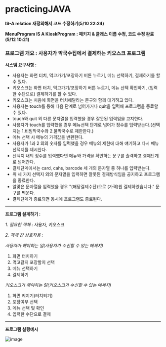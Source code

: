 # practicingJAVA
**IS-A relation 재정의해서 코드 수정하기(5/10 22:24)**


**MenuProgram IS A KioskProgram : 패키지 & 클래스 이름 수정, 코드 수정 완료(5/12 10:21)**

### 프로그램 개요 : 사용자가 막국수집에서 결제하는 키오스크 프로그램

**시스템 요구사항 :**
+ 사용자는 화면 터치, 먹고가기/포장하기 버튼 누르기, 메뉴 선택하기, 결제하기를 할 수 있다.
+ 키오스크는 화면 터치, 먹고가기/포장하기 버튼 누르기, 메뉴 선택 확인하기, (입력한 수단으로) 결제하기를 할 수 있다.
+ 키오스크는 처음에 화면을 터치해달라는 문구와 함께 대기하고 있다.
+ 사용자는 touch를 통해 다음 단계로 넘어가거나 quit을 입력해 프로그램을 종료할 수 있다.
+ touch와 quit 외 다른 문자열을 입력했을 경우 잘못된 입력임을 고지한다.
+ 사용자가 touch를 입력했을 경우 메뉴선택 단계로 넘어가 정수를 입력받는다.(선택지는 1.비빔막국수와 2.물막국수로 제한한다.)
+ 메뉴 선택 시 메뉴의 가격값을 반환한다.
+ 사용자가 1과 2 외의 숫자를 입력했을 경우 메뉴의 제한에 대해 얘기하고 다시 메뉴 선택지를 제시한다.
+ 선택지 내의 정수를 입력했다면 메뉴와 가격을 확인하는 문구를 출력하고 결제단계로 넘어간다.
+ 결제단계에서는 card, cahs, barcode 세 개의 문자열 중 하나를 입력받는다.
+ 위 세 가지 선택지 외의 문자열을 입력하면 잘못된 결제방식임을 공지하고 프로그램을 종료한다.
+ 알맞은 문자열을 입력했을 경우 "(해당결제수단)으로 (가격)원 결제하였습니다." 문구를 띄운다.
+ 결제단계가 종료되면 동시에 프로그램도 종료된다.
-----
**프로그램 설계하기 :**


_1. 필요한 객체 :_ 사용자, 키오스크


_2. 객체 간 상호작용 :_

_사용자가 해야하는 일(사용자가 수신할 수 있는 메세지)_

1) 화면 터치하기
2) 먹고갈지 포장할지 선택
3) 메뉴 선택하기
4) 결제하기

_키오스크가 해야하는 일(키오스크가 수신할 수 있는 메세지)_

1) 화면 켜지기(터치되기)
2) 포장여부 선택
3) 메뉴 선택 및 확인
4) 입력한 수단으로 결제

-----
**프로그램 실행예시**

![image](https://github.com/user-attachments/assets/ef23977c-f1a5-4251-a02f-16ea8e468daf)
